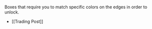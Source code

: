 Boxes that require you to match specific colors on the edges in order to unlock.

- [[Trading Post]]